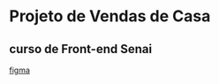 # Projeto  de Vendas de Casa


## curso de Front-end Senai



[figma](https://www.figma.com/design/3XN4Awgr1jSD4LuE1yfPNL/Find-Your-Dream-Home-Website-UI-Template-(Community)?node-id=0-1&t=rcXbJoVNGl2AWUOn-0)

